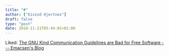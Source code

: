 ```yaml
---
title: "#"
author: ["Eivind Hjertnes"]
draft: false
type: "post"
date: 2018-11-21T05:44:01+01:00
---
```


Liked: [The GNU
Kind Communication Guidelines are Bad for Free Software --- Emacsen's
Blog](https://blog.emacsen.net/blog/2018/10/19/gkcg-is-bad/)
